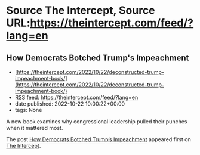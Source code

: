 # Source The Intercept, Source URL:https://theintercept.com/feed/?lang=en

## How Democrats Botched Trump's Impeachment
 - [https://theintercept.com/2022/10/22/deconstructed-trump-impeachment-book/](https://theintercept.com/2022/10/22/deconstructed-trump-impeachment-book/)
 - RSS feed: https://theintercept.com/feed/?lang=en
 - date published: 2022-10-22 10:00:22+00:00
 - tags: None

<p>A new book examines why congressional leadership pulled their punches when it mattered most.</p>
<p>The post <a href="https://theintercept.com/2022/10/22/deconstructed-trump-impeachment-book/" rel="nofollow">How Democrats Botched Trump&#8217;s Impeachment</a> appeared first on <a href="https://theintercept.com" rel="nofollow">The Intercept</a>.</p>
